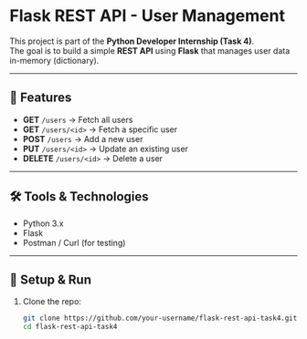 # Flask REST API - User Management

This project is part of the **Python Developer Internship (Task 4)**.  
The goal is to build a simple **REST API** using **Flask** that manages user data in-memory (dictionary).  

---

## 📌 Features
- **GET** `/users` → Fetch all users  
- **GET** `/users/<id>` → Fetch a specific user  
- **POST** `/users` → Add a new user  
- **PUT** `/users/<id>` → Update an existing user  
- **DELETE** `/users/<id>` → Delete a user  

---

## 🛠 Tools & Technologies
- Python 3.x  
- Flask  
- Postman / Curl (for testing)  

---

## 🚀 Setup & Run

1. Clone the repo:
   ```bash
   git clone https://github.com/your-username/flask-rest-api-task4.git
   cd flask-rest-api-task4
